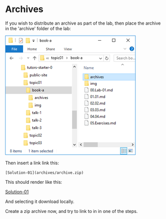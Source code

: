 # Archives

If you wish to distribute an archive as part of the lab, then place the archive in the 'archive' folder of the lab:

![](img/07.png)

Then insert a link link this:

~~~
[Solution-01](archives/archive.zip)
~~~

This should render like this:

[Solution-01](archives/archive.zip)

And selecting it download locally.

Create a zip archive now, and try to link to in in one of the steps.

